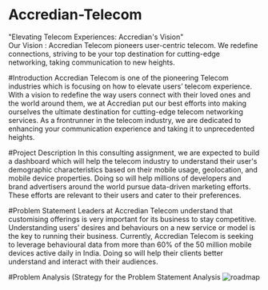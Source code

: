 # Accredian-Telecom
"Elevating Telecom Experiences: Accredian's Vision"  
Our Vision : Accredian Telecom pioneers user-centric telecom. We redefine connections, striving to be your top destination for cutting-edge networking, taking communication to new heights.

#Introduction
Accredian Telecom is one of the pioneering Telecom industries which is focusing on how to elevate users’ telecom experience. With a vision to redefine the way users connect with their loved ones and the world around them, we at Accredian put our best efforts into making ourselves the ultimate destination for cutting-edge telecom networking services. As a frontrunner in the telecom industry, we are dedicated to enhancing your communication experience and taking it to unprecedented heights.

#Project Description
In this consulting assignment, we are expected to build a dashboard which will help the telecom industry to understand their user's demographic characteristics based on their mobile usage, geolocation, and mobile device properties. Doing so will help millions of developers and brand advertisers around the world pursue data-driven marketing efforts. These efforts are relevant to their users and cater to their preferences.

#Problem Statement
Leaders at Accredian Telecom understand that customising offerings is very important for its business to stay competitive. Understanding users’ desires and behaviours on a new service or model is the key to running their business. Currently, Accredian Telecom is seeking to leverage behavioural data from more than 60% of the 50 million mobile devices active daily in India. Doing so will help their clients better understand and interact with their audiences.

#Problem Analysis (Strategy for the Problem Statement Analysis
![roadmap](https://github.com/imhsv/Accredian-Telecom/assets/114226899/bb96261c-1a21-4176-bfa6-5ee7a948e3a6)
